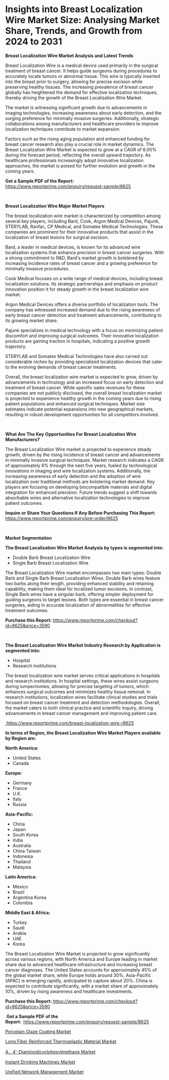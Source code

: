 <p><h1>Insights into Breast Localization Wire Market Size: Analysing Market Share, Trends, and Growth from 2024 to 2031</h1></p><p><strong>Breast Localization Wire Market Analysis and Latest Trends</strong></p>
<p><p>Breast Localization Wire is a medical device used primarily in the surgical treatment of breast cancer. It helps guide surgeons during procedures to accurately locate tumors or abnormal tissue. This wire is typically inserted into the breast prior to surgery, allowing for precise excision while preserving healthy tissues. The increasing prevalence of breast cancer globally has heightened the demand for effective localization techniques, thereby driving the growth of the Breast Localization Wire Market.</p><p>The market is witnessing significant growth due to advancements in imaging technologies, increasing awareness about early detection, and the surging preference for minimally invasive surgeries. Additionally, strategic collaborations among manufacturers and healthcare providers to improve localization techniques contribute to market expansion. </p><p>Factors such as the rising aging population and enhanced funding for breast cancer research also play a crucial role in market dynamics. The Breast Localization Wire Market is expected to grow at a CAGR of 8.00% during the forecast period, reflecting the overall upward trajectory. As healthcare professionals increasingly adopt innovative localization approaches, the market is poised for further evolution and growth in the coming years.</p></p>
<p><strong>Get a Sample PDF of the Report:&nbsp;</strong> <a href="https://www.reportprime.com/enquiry/request-sample/8625">https://www.reportprime.com/enquiry/request-sample/8625</a></p>
<p>&nbsp;</p>
<p><strong>Breast Localization Wire Major Market Players</strong></p>
<p><p>The breast localization wire market is characterized by competition among several key players, including Bard, Cook, Argon Medical Devices, Pajunk, STERYLAB, Ranfac, CP Medical, and Somatex Medical Technologies. These companies are prominent for their innovative products that assist in the localization of breast lesions for surgical excision.</p><p>Bard, a leader in medical devices, is known for its advanced wire localization systems that enhance precision in breast cancer surgeries. With a strong commitment to R&D, Bard's market growth is bolstered by increasing incidence rates of breast cancer and a growing preference for minimally invasive procedures. </p><p>Cook Medical focuses on a wide range of medical devices, including breast localization solutions. Its strategic partnerships and emphasis on product innovation position it for steady growth in the breast localization wire market. </p><p>Argon Medical Devices offers a diverse portfolio of localization tools. The company has witnessed increased demand due to the rising awareness of early breast cancer detection and treatment advancements, contributing to its growing market share.</p><p>Pajunk specializes in medical technology with a focus on minimizing patient discomfort and improving surgical outcomes. Their innovative localization products are gaining traction in hospitals, indicating a positive growth trajectory.</p><p>STERYLAB and Somatex Medical Technologies have also carved out considerable niches by providing specialized localization devices that cater to the evolving demands of breast cancer treatments.</p><p>Overall, the breast localization wire market is expected to grow, driven by advancements in technology and an increased focus on early detection and treatment of breast cancer. While specific sales revenues for these companies are not publicly disclosed, the overall breast localization market is projected to experience healthy growth in the coming years due to rising patient populations and enhanced surgical techniques. Market size estimates indicate potential expansions into new geographical markets, resulting in robust development opportunities for all competitors involved.</p></p>
<p>&nbsp;</p>
<p><strong>What Are The Key Opportunities For Breast Localization Wire Manufacturers?</strong></p>
<p><p>The Breast Localization Wire market is projected to experience steady growth, driven by the rising incidence of breast cancer and advancements in minimally invasive surgical techniques. Market research indicates a CAGR of approximately 6% through the next five years, fueled by technological innovations in imaging and wire localization systems. Additionally, the increasing awareness of early detection and the adoption of wire localization over traditional methods are bolstering market demand. Key players are focusing on developing biocompatible materials and digital integration for enhanced precision. Future trends suggest a shift towards absorbable wires and alternative localization technologies to improve patient outcomes.</p></p>
<p><strong>Inquire or Share Your Questions If Any Before Purchasing This Report:</strong> <a href="https://www.reportprime.com/enquiry/pre-order/8625">https://www.reportprime.com/enquiry/pre-order/8625</a></p>
<p>&nbsp;</p>
<p><strong>Market Segmentation</strong></p>
<p><strong>The Breast Localization Wire Market Analysis by types is segmented into:</strong></p>
<p><ul><li>Double Barb Breast Localization Wire</li><li>Single Barb Breast Localization Wire</li></ul></p>
<p><p>The Breast Localization Wire market encompasses two main types: Double Barb and Single Barb Breast Localization Wires. Double Barb wires feature two barbs along their length, providing enhanced stability and retaining capability, making them ideal for localized tumor excisions. In contrast, Single Barb wires have a singular barb, offering simpler deployment for guiding surgeons to target lesions. Both types are essential in breast cancer surgeries, aiding in accurate localization of abnormalities for effective treatment outcomes.</p></p>
<p><strong>Purchase this Report:&nbsp;</strong><a href="https://www.reportprime.com/checkout?id=8625&price=3590">https://www.reportprime.com/checkout?id=8625&price=3590</a></p>
<p>&nbsp;</p>
<p><strong>The Breast Localization Wire Market Industry Research by Application is segmented into:</strong></p>
<p><ul><li>Hospital</li><li>Research Institutions</li></ul></p>
<p><p>The breast localization wire market serves critical applications in hospitals and research institutions. In hospital settings, these wires assist surgeons during lumpectomies, allowing for precise targeting of tumors, which enhances surgical outcomes and minimizes healthy tissue removal. In research institutions, localization wires facilitate clinical studies and trials focused on breast cancer treatment and detection methodologies. Overall, the market caters to both clinical practice and scientific inquiry, driving advancements in breast cancer management and improving patient care.</p></p>
<p><a href="https://www.reportprime.com/breast-localization-wire-r8625">&nbsp;https://www.reportprime.com/breast-localization-wire-r8625</a></p>
<p><strong>In terms of Region, the Breast Localization Wire Market Players available by Region are:</strong></p>
<p>
    <p> <strong> North America: </strong>
        <ul>
            <li>United States</li>
            <li>Canada</li>
        </ul>
        </p> 
    <p> <strong> Europe: </strong>
        <ul>
            <li>Germany</li>
            <li>France</li>
            <li>U.K.</li>
            <li>Italy</li>
            <li>Russia</li>
        </ul>
        </p> 
    <p> <strong> Asia-Pacific: </strong>
        <ul>
            <li>China</li>
            <li>Japan</li>
            <li>South Korea</li>
            <li>India</li>
            <li>Australia</li>
            <li>China Taiwan</li>
            <li>Indonesia</li>
            <li>Thailand</li>
            <li>Malaysia</li>
        </ul>
        </p> 
    <p> <strong> Latin America: </strong>
        <ul>
            <li>Mexico</li>
            <li>Brazil</li>
            <li>Argentina Korea</li>
            <li>Colombia</li>
        </ul>
        </p> 
    <p> <strong> Middle East & Africa: </strong>
        <ul>
            <li>Turkey</li>
            <li>Saudi</li>
            <li>Arabia</li>
            <li>UAE</li>
            <li>Korea</li>
        </ul>
    </p>
    </p>
<p><p>The Breast Localization Wire Market is projected to grow significantly across various regions, with North America and Europe leading in market share due to advanced healthcare infrastructure and increasing breast cancer diagnoses. The United States accounts for approximately 45% of the global market share, while Europe holds around 30%. Asia-Pacific (APAC) is emerging rapidly, anticipated to capture about 20%. China is expected to contribute significantly, with a market share of approximately 10%, driven by rising awareness and healthcare investments.</p></p>
<p><strong>Purchase this Report: </strong><a href="https://www.reportprime.com/checkout?id=8625&price=3590">https://www.reportprime.com/checkout?id=8625&price=3590</a></p>
<p>&nbsp;<strong>Get a Sample PDF of the Report:&nbsp;&nbsp;</strong><a href="https://www.reportprime.com/enquiry/request-sample/8625">https://www.reportprime.com/enquiry/request-sample/8625</a></p>
<p><strong></strong></p>
<p><p><a href="https://medium.com/@gc37tmozie/this-porcelain-glaze-coating-market-research-report-evaluates-the-key-market-trends-drivers-and-2e8716e1ea28">Porcelain Glaze Coating Market</a></p><p><a href="https://issuu.com/reportprime-2/docs/long-fiber-reinforced-thermoplastic_70eeffdc619452">Long Fiber Reinforced Thermoplastic Material Market</a></p><p><a href="https://issuu.com/reportprime-2/docs/44-diaminodicyclohexylmethane-marke_9b921782781aeb">4，4'-Diaminodicyclohexylmethane Market</a></p><p><a href="https://medium.com/@laurenfernandez78/what-is-instant-drinking-machines-market-7bfc10958619">Instant Drinking Machines Market</a></p><p><a href="https://www.linkedin.com/pulse/comprehensive-analysis-global-unified-network-management-qckyf?trackingId=xg6C0UaCQI2nL1egxmvbbQ%3D%3D">Unified Network Management Market</a></p></p>